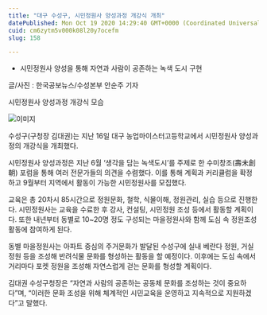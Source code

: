 ```yaml
---
title: "대구 수성구, 시민정원사 양성과정 개강식 개최"
datePublished: Mon Oct 19 2020 14:29:40 GMT+0000 (Coordinated Universal Time)
cuid: cm6zytm5v000k08l20y7ocefm
slug: 158

---
```



- 시민정원사 양성을 통해 자연과 사람이 공존하는 녹색 도시 구현

글/사진 : 한국공보뉴스/수성본부 안순주 기자

시민정원사 양성과정 개강식 모습

![이미지](https://cdn.hashnode.com/res/hashnode/image/upload/v1739247106872/3e6f7954-39b1-4d73-a7df-016d1725991c.jpeg)

수성구(구청장 김대권)는 지난 16일 대구 농업마이스터고등학교에서 시민정원사 양성과정의 개강식을 개최했다.

시민정원사 양성과정은 지난 6월 ‘생각을 담는 녹색도시’를 주제로 한 수미창조(壽未創朝) 포럼을 통해 여러 전문가들의 의견을 수렴했다. 이를 통해 계획과 커리큘럼을 확정하고 9월부터 지역에서 활동이 가능한 시민정원사를 모집했다.

교육은 총 20차시 85시간으로 정원문화, 철학, 식물이해, 정원관리, 실습 등으로 진행한다. 시민정원사는 교육을 수료한 후 강사, 컨설팅, 시민정원 조성 등에서 활동할 계획이다. 또한 내년부터 동별로 10~20명 정도 구성되는 마을정원사와 함께 도심 속 정원조성 활동에 참여하게 된다.

동별 마을정원사는 아파트 중심의 주거문화가 발달된 수성구에 실내 베란다 정원, 거실 정원 등을 조성해 반려식물 문화를 형성하는 활동을 할 예정이다. 이후에는 도심 속에서 거리마다 포켓 정원을 조성해 자연스럽게 걷는 문화를 형성할 계획이다.

김대권 수성구청장은 “자연과 사람의 공존하는 공동체 문화를 조성하는 것이 중요하다”며, “이러한 문화 조성을 위해 체계적인 시민교육을 운영하고 지속적으로 지원하겠다”고 말했다.